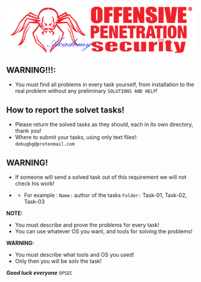 ![](https://github.com/Offensive-Penetration-Security/OPSEC-Academy/blob/main/Docs/logo300-Academy.png)

## WARNING!!!: 
- You must find all problems in every task yourself, from installation to the real problem without any preliminary `SOLUTIONS AND HELP`!


## How to report the solvet tasks!
- Please return the solved tasks as they should, each in its own directory, thank you! 
- Where to submit your tasks, using only text files!: `debugbg@protonmail.com`

## WARNING!
- If someone will send a solved task out of this requirement we will not check his work!

- - For example :
`Name:` author of the tasks
`Folder:` Task-01, Task-02, Task-03

**NOTE:** 
- You must describe and prove the problems for every task!
- You can use whatever OS you want, and tools for solving the problems! 

**WARNING:**
- You must describe what tools and OS you used!
- Only then you will be solv the task!

***Good luck everyone*** `OPSEC`
